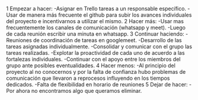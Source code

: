 1 Empezar a hacer:
    -Asignar en Trello tareas a un responsable específico.
    -Usar de manera más frecuente el github para subir los avances individuales del proyecto e incentivarnos a utilizar el mismo.
2 Hacer más:
    -Usar mas frecuentemente los canales de comunicación (whatsapp y meet).
    -Luego de cada reunión escribir una minuta en whatsapp.
3 Continuar haciendo:
    -Reuniones de coordinación de tareas en googlemeet.
    -Desarrollo de las tareas asignadas individualmente.
    -Consolidar y comunicar con el grupo las tareas realizadas.
    -Explotar la proactividad de cada uno de acuerdo a las fortalezas individuales.
    -Continuar con el apoyo entre los miembros del grupo ante posibles eventualidades.
4 Hacer menos:
    -Al principio del proyecto al no conocernos y por la falta de confianza hubo problemas de comunicación que llevaron a reprocesos influyendo en los tiempos dedicados.
    -Falta de flexibilidad en horario de reuniones
5 Dejar de hacer:
    -Por ahora no encontramos algo que queramos eliminar.
